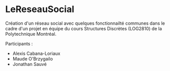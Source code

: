 LeReseauSocial
==============

Création d'un réseau social avec quelques fonctionnailté communes dans le cadre d'un projet en équipe du cours Structures Discrètes (LOG2810) de la Polytechnique Montréal.

Participants : 

- Alexis Cabana-Loriaux
- Maude O'Brzygailo
- Jonathan Sauvé


